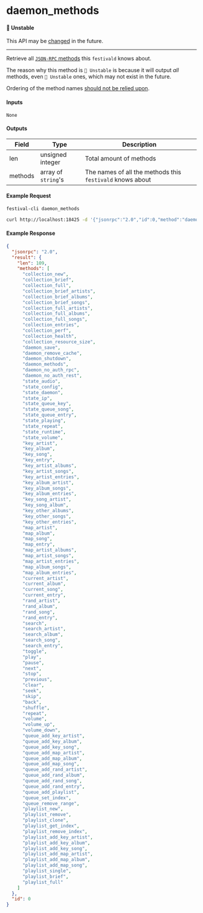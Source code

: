 # daemon_methods

#### 🔴 Unstable
This API may be [changed](../../api-stability/marker.md) in the future.

---

Retrieve all [`JSON-RPC` methods](../json-rpc.md) this `festivald` knows about.

The reason why this method is `🔴 Unstable` is because it will output _all_ methods, even `🔴 Unstable` ones, which may not exist in the future.

Ordering of the method names [should not be relied upon](../../api-stability/json-rpc.md).

#### Inputs
`None`

#### Outputs
| Field   | Type                | Description |
|---------|---------------------|-------------|
| len     | unsigned integer    | Total amount of methods
| methods | array of `string`'s | The names of all the methods this `festivald` knows about

#### Example Request
```bash
festival-cli daemon_methods
```
```bash
curl http://localhost:18425 -d '{"jsonrpc":"2.0","id":0,"method":"daemon_methods"}'
```

#### Example Response
```json
{
  "jsonrpc": "2.0",
  "result": {
    "len": 109,
    "methods": [
      "collection_new",
      "collection_brief",
      "collection_full",
      "collection_brief_artists",
      "collection_brief_albums",
      "collection_brief_songs",
      "collection_full_artists",
      "collection_full_albums",
      "collection_full_songs",
      "collection_entries",
      "collection_perf",
      "collection_health",
      "collection_resource_size",
      "daemon_save",
      "daemon_remove_cache",
      "daemon_shutdown",
      "daemon_methods",
      "daemon_no_auth_rpc",
      "daemon_no_auth_rest",
      "state_audio",
      "state_config",
      "state_daemon",
      "state_ip",
      "state_queue_key",
      "state_queue_song",
      "state_queue_entry",
      "state_playing",
      "state_repeat",
      "state_runtime",
      "state_volume",
      "key_artist",
      "key_album",
      "key_song",
      "key_entry",
      "key_artist_albums",
      "key_artist_songs",
      "key_artist_entries",
      "key_album_artist",
      "key_album_songs",
      "key_album_entries",
      "key_song_artist",
      "key_song_album",
      "key_other_albums",
      "key_other_songs",
      "key_other_entries",
      "map_artist",
      "map_album",
      "map_song",
      "map_entry",
      "map_artist_albums",
      "map_artist_songs",
      "map_artist_entries",
      "map_album_songs",
      "map_album_entries",
      "current_artist",
      "current_album",
      "current_song",
      "current_entry",
      "rand_artist",
      "rand_album",
      "rand_song",
      "rand_entry",
      "search",
      "search_artist",
      "search_album",
      "search_song",
      "search_entry",
      "toggle",
      "play",
      "pause",
      "next",
      "stop",
      "previous",
      "clear",
      "seek",
      "skip",
      "back",
      "shuffle",
      "repeat",
      "volume",
      "volume_up",
      "volume_down",
      "queue_add_key_artist",
      "queue_add_key_album",
      "queue_add_key_song",
      "queue_add_map_artist",
      "queue_add_map_album",
      "queue_add_map_song",
      "queue_add_rand_artist",
      "queue_add_rand_album",
      "queue_add_rand_song",
      "queue_add_rand_entry",
      "queue_add_playlist",
      "queue_set_index",
      "queue_remove_range",
      "playlist_new",
      "playlist_remove",
      "playlist_clone",
      "playlist_get_index",
      "playlist_remove_index",
      "playlist_add_key_artist",
      "playlist_add_key_album",
      "playlist_add_key_song",
      "playlist_add_map_artist",
      "playlist_add_map_album",
      "playlist_add_map_song",
      "playlist_single",
      "playlist_brief",
      "playlist_full"
    ]
  },
  "id": 0
}
```
